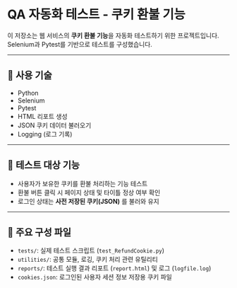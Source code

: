 # QA 자동화 테스트 - 쿠키 환불 기능

이 저장소는 웹 서비스의 **쿠키 환불 기능**을 자동화 테스트하기 위한 프로젝트입니다.  
Selenium과 Pytest를 기반으로 테스트를 구성했습니다.

---

## 🔧 사용 기술

- Python
- Selenium
- Pytest
- HTML 리포트 생성
- JSON 쿠키 데이터 불러오기
- Logging (로그 기록)

---

## 🧪 테스트 대상 기능

- 사용자가 보유한 쿠키를 환불 처리하는 기능 테스트
- 환불 버튼 클릭 시 페이지 상태 및 타이틀 정상 여부 확인
- 로그인 상태는 **사전 저장된 쿠키(JSON)** 를 불러와 유지

---

## 📁 주요 구성 파일

- `tests/`: 실제 테스트 스크립트 (`test_RefundCookie.py`)
- `utilities/`: 공통 모듈, 로깅, 쿠키 처리 관련 유틸리티
- `reports/`: 테스트 실행 결과 리포트 (`report.html`) 및 로그 (`logfile.log`)
- `cookies.json`: 로그인된 사용자 세션 정보 저장용 쿠키 파일
